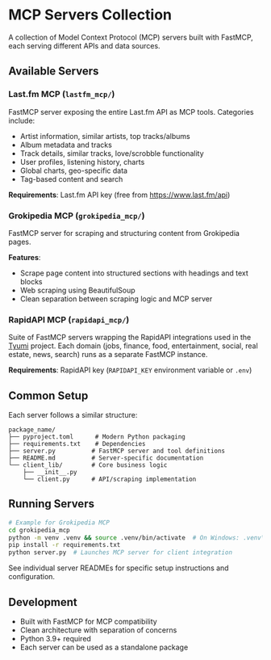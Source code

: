 # MCP Servers Collection

A collection of Model Context Protocol (MCP) servers built with FastMCP, each serving different APIs and data sources.

## Available Servers

### Last.fm MCP (`lastfm_mcp/`)
FastMCP server exposing the entire Last.fm API as MCP tools. Categories include:
- Artist information, similar artists, top tracks/albums
- Album metadata and tracks
- Track details, similar tracks, love/scrobble functionality
- User profiles, listening history, charts
- Global charts, geo-specific data
- Tag-based content and search

**Requirements**: Last.fm API key (free from https://www.last.fm/api)

### Grokipedia MCP (`grokipedia_mcp/`)
FastMCP server for scraping and structuring content from Grokipedia pages.

**Features**:
- Scrape page content into structured sections with headings and text blocks
- Web scraping using BeautifulSoup
- Clean separation between scraping logic and MCP server

### RapidAPI MCP (`rapidapi_mcp/`)
Suite of FastMCP servers wrapping the RapidAPI integrations used in the [Tyumi](http://github.com/h1ddenpr0cess20/Tyumi) project. Each domain (jobs, finance, food, entertainment, social, real estate, news, search) runs as a separate FastMCP instance.

**Requirements**: RapidAPI key (`RAPIDAPI_KEY` environment variable or `.env`)

## Common Setup
Each server follows a similar structure:
```
package_name/
├── pyproject.toml      # Modern Python packaging
├── requirements.txt    # Dependencies
├── server.py          # FastMCP server and tool definitions
├── README.md          # Server-specific documentation
└── client_lib/        # Core business logic
    ├── __init__.py
    └── client.py      # API/scraping implementation
```

## Running Servers
```bash
# Example for Grokipedia MCP
cd grokipedia_mcp
python -m venv .venv && source .venv/bin/activate  # On Windows: .venv\Scripts\activate
pip install -r requirements.txt
python server.py  # Launches MCP server for client integration
```

See individual server READMEs for specific setup instructions and configuration.

## Development
- Built with FastMCP for MCP compatibility
- Clean architecture with separation of concerns
- Python 3.9+ required
- Each server can be used as a standalone package
